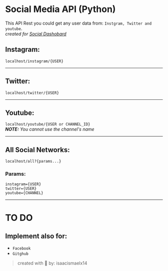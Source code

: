 # Social Media API (Python)

This API Rest you could get any user data from: `Instgram, Twitter and youtube`. \
_created for [Social Dashobard](https://github.com/isaacismaelx14/dashboard-react)_

## Instagram:
`localhost/instagram/{USER}`

------

## Twitter:
`localhost/twitter/{USER}`

------

## Youtube:
`localhost/youtube/{USER or CHANNEL_ID}` \
_**NOTE:** You cannot use the channel's name_

------

## All Social Networks: 
`localhost/all?{params...}`
### Params: 
`instagram={USER}` \
`twitter={USER}` \
`youtube={CHANNEL}`

___

# TO DO
## Implement also for:  
 - `Facebook`
 - `Gitghub` 

 > created with 💖 by: isaacismaelx14
